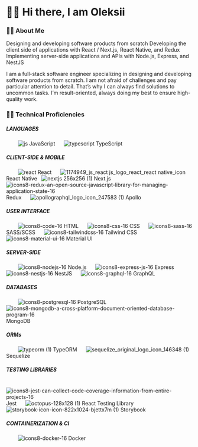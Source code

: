 # 🙋‍♂️ Hi there, I am Oleksii

### 💁‍♂️ About Me

Designing and developing software
products from scratch
Developing the client side of
applications with React / Next.js, React
Native, and Redux
Implementing server-side applications
and APIs with Node.js, Express, and
NestJS

I am a full-stack software engineer specializing in designing and developing software products from scratch. I am not afraid of challenges and pay particular attention to detail. That’s why I can always find solutions to uncommon tasks. I’m result-oriented, always doing my best to ensure high-quality work.

### 👨‍🎓 Technical Proficiencies

##### LANGUAGES

 ‎‏‏‎ ‎‏‏‎ ‎‏‏‎ ‎‏‏‎ ‎‏‏‎ ‎‏‏‎ ‎‏‏‎ ‎‏‏‎ ![js](https://github.com/oleksii-babenko/oleksii-babenko/assets/152905974/b59cc4aa-b1e5-48c8-b8c3-faa3deba02d9) JavaScript ‏‏‎ ‎‏‏‎ ‎‏‏‎ ‎‏‏‎ ‎ ![typescript](https://github.com/oleksii-babenko/oleksii-babenko/assets/152905974/450afdfd-7d23-44ee-b3c8-876c76e21a1b) TypeScript

##### CLIENT-SIDE & MOBILE

 ‎‏‏‎ ‎‏‏‎ ‎‏‏‎ ‎‏‏‎ ‎‏‏‎ ‎‏‏‎ ‎‏‏‎ ‎‏‏‎ ![react](https://github.com/oleksii-babenko/oleksii-babenko/assets/152905974/1f82412e-8dc3-42fa-baec-6ce4039ce5da) React ‏‏‎ ‎‏‏‎ ‎‏‏‎ ‎‏‏‎ ‎ ![1174949_js_react js_logo_react_react native_icon](https://github.com/oleksii-babenko/oleksii-babenko/assets/152905974/48fcd138-0975-41a0-8510-19bcfa432481) React Native ‏‏‎ ‎‏‏‎ ‎‏‏‎ ‎‏‏‎ ‎ ![nextjs 256x256 (1)](https://github.com/oleksii-babenko/oleksii-babenko/assets/152905974/7736d27b-60a6-42af-8334-bf4c5f957724) Next.js ‏‏‎ ‎‏‏‎ ‎‏‏‎ ‎‏‏‎ ‎ ![icons8-redux-an-open-source-javascript-library-for-managing-application-state-16](https://github.com/oleksii-babenko/oleksii-babenko/assets/152905974/20bb1ee8-d1b8-4e48-beed-6d48808bcb66) Redux ‏‏‎ ‎‏‏‎ ‎‏‏‎ ‎‏‏‎ ‎ ![apollographql_logo_icon_247583 (1)](https://github.com/oleksii-babenko/oleksii-babenko/assets/152905974/cc48bd90-0384-40f8-a2ab-420c7b92ef37) Apollo

##### USER INTERFACE

 ‎‏‏‎ ‎‏‏‎ ‎‏‏‎ ‎‏‏‎ ‎‏‏‎ ‎‏‏‎ ‎‏‏‎ ‎‏‏‎ ![icons8-code-16](https://github.com/oleksii-babenko/oleksii-babenko/assets/152905974/89798c9e-7881-4b82-bfa9-4f141d15b58f) HTML ‏‏‎ ‎‏‏‎ ‎‏‏‎ ‎‏‏‎ ‎ ![icons8-css-16](https://github.com/oleksii-babenko/oleksii-babenko/assets/152905974/fcdb3afc-9e6c-4968-a959-296593b815d7) CSS ‏‏‎ ‎‏‏‎ ‎‏‏‎ ‎‏‏‎ ‎ ![icons8-sass-16](https://github.com/oleksii-babenko/oleksii-babenko/assets/152905974/b423467b-812a-45b8-92e3-b76a77ac8a13) SASS/SCSS ‏‏‎ ‎‏‏‎ ‎‏‏‎ ‎‏‏‎ ‎ ![icons8-tailwindcss-16](https://github.com/oleksii-babenko/oleksii-babenko/assets/152905974/c2c9d427-8f65-4098-9e5a-669a2cd7961a) Tailwind CSS ‏‏‎ ‎‏‏‎ ‎‏‏‎ ‎‏‏‎ ‎ ![icons8-material-ui-16](https://github.com/oleksii-babenko/oleksii-babenko/assets/152905974/fe6e60af-8ce0-4d1b-bcb0-deb5db62b49c) Material UI

##### SERVER-SIDE

 ‎‏‏‎ ‎‏‏‎ ‎‏‏‎ ‎‏‏‎ ‎‏‏‎ ‎‏‏‎ ‎‏‏‎ ‎‏‏‎ ![icons8-nodejs-16](https://github.com/oleksii-babenko/oleksii-babenko/assets/152905974/91e366ef-5279-437d-baa0-0b3b56431916) Node.js ‏‏‎ ‎‏‏‎ ‎‏‏‎ ‎‏‏‎ ‎ ![icons8-express-js-16](https://github.com/oleksii-babenko/oleksii-babenko/assets/152905974/6748fe70-806e-4f39-ab04-8b51e64a781c) Express ‏‏‎ ‎‏‏‎ ‎‏‏‎ ‎‏‏‎ ‎ ![icons8-nestjs-16](https://github.com/oleksii-babenko/oleksii-babenko/assets/152905974/66e674cb-27fd-4efd-b564-6ff3674f3706) NestJS ‏‏‎ ‎‏‏‎ ‎‏‏‎ ‎‏‏‎ ‎ ![icons8-graphql-16](https://github.com/oleksii-babenko/oleksii-babenko/assets/152905974/30a97835-565e-40fb-ba59-19b804d13f18) GraphQL

##### DATABASES

 ‎‏‏‎ ‎‏‏‎ ‎‏‏‎ ‎‏‏‎ ‎‏‏‎ ‎‏‏‎ ‎‏‏‎ ‎‏‏‎ ![icons8-postgresql-16](https://github.com/oleksii-babenko/oleksii-babenko/assets/152905974/9f623e8d-702a-4aa3-97b8-27b663508a6c) PostgreSQL ‏‏‎ ‎‏‏‎ ‎‏‏‎ ‎‏‏‎ ‎ ![icons8-mongodb-a-cross-platform-document-oriented-database-program-16](https://github.com/oleksii-babenko/oleksii-babenko/assets/152905974/9087e468-ea44-4f6f-bc70-de49f8381185) MongoDB

##### ORMs

 ‎‏‏‎ ‎‏‏‎ ‎‏‏‎ ‎‏‏‎ ‎‏‏‎ ‎‏‏‎ ‎‏‏‎ ‎‏‏‎ ![typeorm (1)](https://github.com/oleksii-babenko/oleksii-babenko/assets/152905974/bab222ac-2cd8-4ec4-b419-b77949d6fa83) TypeORM ‏‏‎ ‎‏‏‎ ‎‏‏‎ ‎‏‏‎ ‎ ![sequelize_original_logo_icon_146348 (1)](https://github.com/oleksii-babenko/oleksii-babenko/assets/152905974/39cc0e14-e796-4980-ae5e-a887ea7270a7) Sequelize

##### TESTING LIBRARIES

 ‎‏‏‎ ‎‏‏‎ ‎‏‏‎ ‎‏‏‎ ‎‏‏‎ ‎‏‏‎ ‎‏‏‎ ‎‏‏‎ ![icons8-jest-can-collect-code-coverage-information-from-entire-projects-16](https://github.com/oleksii-babenko/oleksii-babenko/assets/152905974/d8962d8a-4ccc-460f-b0d1-8d81c96705e3) Jest ‏‏‎ ‎‏‏‎ ‎‏‏‎ ‎‏‏‎ ‎ ![octopus-128x128 (1)](https://github.com/oleksii-babenko/oleksii-babenko/assets/152905974/ac4f20ca-1aec-4cb9-95f0-d6ca18028bd9) React Testing Library ‏‏‎ ‎‏‏‎ ‎‏‏‎ ‎‏‏‎ ‎ ![storybook-icon-icon-822x1024-bjettx7m (1)](https://github.com/oleksii-babenko/oleksii-babenko/assets/152905974/7f52f818-befe-4564-97be-d8a1b90763af) Storybook

##### CONTAINERIZATION & CI

 ‎‏‏‎ ‎‏‏‎ ‎‏‏‎ ‎‏‏‎ ‎‏‏‎ ‎‏‏‎ ‎‏‏‎ ‎‏‏‎ ![icons8-docker-16](https://github.com/oleksii-babenko/oleksii-babenko/assets/152905974/4aa047c6-0030-40e0-8e8e-087ffe5dc546) Docker
